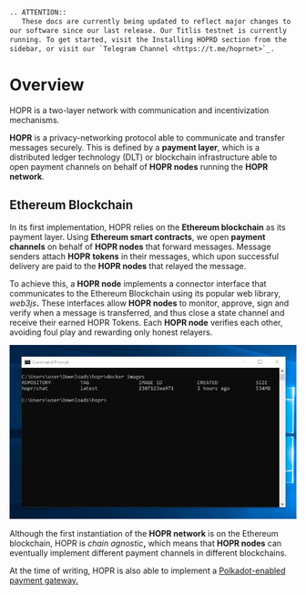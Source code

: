 <!-- ---
description: A general introduction to the HOPR ecosystem.
--- -->

```eval_rst
.. ATTENTION::
   These docs are currently being updated to reflect major changes to our software since our last release. Our Titlis testnet is currently running. To get started, visit the Installing HOPRD section from the sidebar, or visit our `Telegram Channel <https://t.me/hoprnet>`_.
```

# Overview

HOPR is a two-layer network with communication and incentivization mechanisms.

**HOPR** is a privacy-networking protocol able to communicate and transfer messages securely. This is defined by a **payment layer**, which is a distributed ledger technology \(DLT\) or blockchain infrastructure able to open payment channels on behalf of **HOPR nodes** running the **HOPR network**.

## Ethereum Blockchain

In its first implementation, HOPR relies on the **Ethereum blockchain** as its payment layer. Using **Ethereum smart contracts**, we open **payment channels** on behalf of **HOPR nodes** that forward messages. Message senders attach **HOPR** **tokens** in their messages, which upon successful delivery are paid to the **HOPR nodes** that relayed the message.

To achieve this, a **HOPR node** implements a connector interface that communicates to the Ethereum Blockchain using its popular web library, _web3js_**.** These interfaces allow **HOPR nodes** to monitor, approve, sign and verify when a message is transferred, and thus close a state channel and receive their earned HOPR Tokens. Each **HOPR node** verifies each other, avoiding foul play and rewarding only honest relayers.

![HOPR Protocol Ethereum Blockchain connector architecture](../../images/image.png)

Although the first instantiation of the **HOPR network** is on the Ethereum blockchain, HOPR is _chain agnostic_**,** which means that **HOPR nodes** can eventually implement different payment channels in different blockchains.

At the time of writing, HOPR is also able to implement a [Polkadot-enabled payment gateway.](https://github.com/hoprnet/hopr-polkadot)

